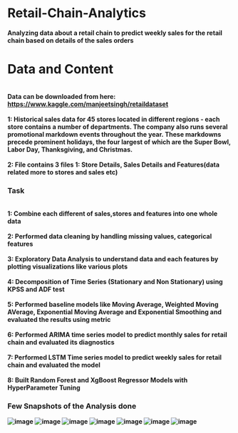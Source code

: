 
# Retail-Chain-Analytics

<b> Analyzing data about a retail chain to predict weekly sales for the retail chain based on details of the sales orders </b>

# Data and Content

<br><b>Data can be downloaded from here: https://www.kaggle.com/manjeetsingh/retaildataset </b></br>
<b><br>1: Historical sales data for 45 stores located in different regions - each store contains a number of departments. The company also runs several promotional markdown events throughout the year. These markdowns precede prominent holidays, the four largest of which are the Super Bowl, Labor Day, Thanksgiving, and Christmas.</b></br>
<b><br>2: File contains 3 files 1: Store Details, Sales Details and Features(data related more to stores and sales etc)</br>

### Task

<br><b>1: Combine each different of sales,stores and features into one whole data </b></br>
<br><b>2: Performed data cleaning by handling missing values, categorical features </b></br>
<br><b>3: Exploratory Data Analysis to understand data and each features by plotting visualizations like various plots </b></br>
<br><b>4: Decomposition of Time Series (Stationary and Non Stationary) using KPSS and ADF test </br></b>
<br><b>5: Performed baseline models like Moving Average, Weighted Moving AVerage, Exponential Moving Average and Exponential Smoothing and evaluated the results using metric</br></b>
<br><b>6: Performed ARIMA time series model to predict monthly sales for retail chain and evaluated its diagnostics </b></br>
<br><b>7: Performed LSTM Time series model to predict weekly sales for retail chain and evaluated the model </b></br>
<br><b>8: Built Random Forest and XgBoost Regressor Models with HyperParameter Tuning </br></b>

### Few Snapshots of the Analysis done

![image](https://user-images.githubusercontent.com/55294349/132814156-138c8e2a-a876-4ef2-80c9-42173b138ce9.png)
![image](https://user-images.githubusercontent.com/55294349/132814219-94965b59-34b9-40a8-b644-cd3d7b0fba87.png)
![image](https://user-images.githubusercontent.com/55294349/132814691-c050a23c-f296-407b-8390-5dc49abae8bb.png)
![image](https://user-images.githubusercontent.com/55294349/132814756-7e3d98e2-0cc6-4bfb-bbaf-3f8facc56632.png)
![image](https://user-images.githubusercontent.com/55294349/132814791-ca57865a-8a4d-48fd-986f-b889fb55f781.png)
![image](https://user-images.githubusercontent.com/55294349/132814859-416214ad-579f-4044-b6fd-76c7031d00df.png)
![image](https://user-images.githubusercontent.com/55294349/132814910-3e7c32df-e5a3-474b-82e6-0dda12bce878.png)
